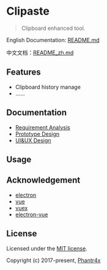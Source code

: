 # Clipaste

> Clipboard enhanced tool.

English Documentation: [README.md](https://github.com/Phantr4x/clipaste/blob/master/README.md)

中文文档：[README_zh.md](https://github.com/Phantr4x/clipaste/blob/master/README_zh.md)

## Features

- Clipboard history manage
- ……

## Documentation

- [Requirement Analysis]()
- [Prototype Design]()
- [UI&UX Design]()

## Usage



## Acknowledgement

- [electron](https://github.com/electron/electron)
- [vue](https://github.com/vuejs/vue)
- [vuex](https://github.com/vuejs/vuex/)
- [electron-vue](https://github.com/SimulatedGREG/electron-vue)

## License

Licensed under the [MIT license](https://opensource.org/licenses/MIT).

Copyright (c) 2017-present, [Phantr4x](https://github.com/Phantr4x)
